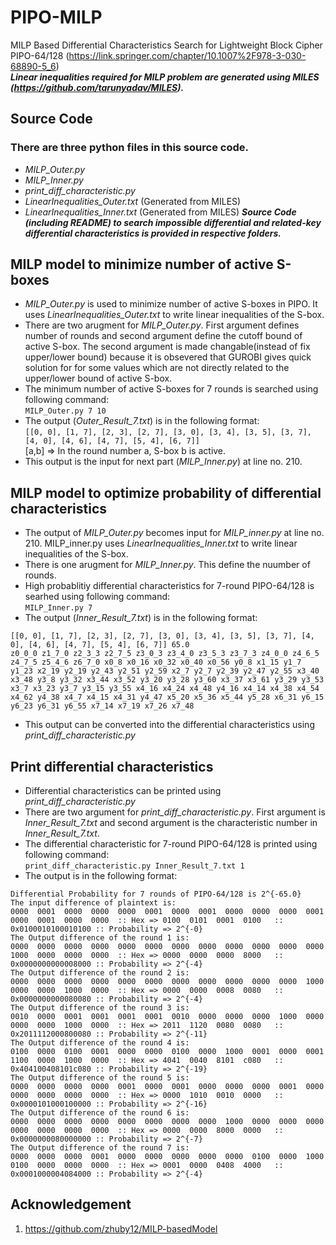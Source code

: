# PIPO-MILP
MILP Based Differential Characteristics Search for Lightweight Block Cipher PIPO-64/128 (https://link.springer.com/chapter/10.1007%2F978-3-030-68890-5_6) \
**_Linear inequalities required for MILP problem are generated using MILES (https://github.com/tarunyadav/MILES)._**
## Source Code 
### There are three python files in this source code.
* _MILP_Outer.py_
* _MILP_Inner.py_
* _print_diff_characteristic.py_
* _LinearInequalities_Outer.txt_ (Generated from MILES)
* _LinearInequalities_Inner.txt_ (Generated from MILES)
**_Source Code (including README) to search impossible differential and related-key differential characteristics is provided in respective folders._** 
## MILP model to minimize number of active S-boxes
* _MILP_Outer.py_ is used to minimize number of active S-boxes in PIPO. It uses _LinearInequalities_Outer.txt_ to write linear inequalities of the S-box.
* There are two arugment for _MILP_Outer.py_. First argument defines number of rounds and second argument define the cutoff bound of active S-box. The second argument is made changable(instead of fix upper/lower bound) because it is obsevered that GUROBI gives quick solution for for some values which are not directly related to the upper/lower bound of active S-box. 
* The minimum number of active S-boxes for 7 rounds is searched using following command:\
```MILP_Outer.py 7 10```
* The output (_Outer_Result_7.txt_) is in the following format:\
```[[0, 0], [1, 7], [2, 3], [2, 7], [3, 0], [3, 4], [3, 5], [3, 7], [4, 0], [4, 6], [4, 7], [5, 4], [6, 7]]```\
[a,b] => In the round number a, S-box b is active.
* This output is the input for next part (_MILP_Inner.py_) at line no. 210.

## MILP model to optimize probability of differential characteristics
* The output of _MILP_Outer.py_ becomes input for _MILP_inner.py_ at line no. 210. MILP_inner.py uses _LinearInequalities_Inner.txt_ to write linear inequalities of the S-box.
* There is one arugment for _MILP_Inner.py_. This define the nuumber of rounds.
* High probablitiy differential characteristics for 7-round PIPO-64/128  is searhed using following command:\
```MILP_Inner.py 7```
* The output (_Inner_Result_7.txt_) is in the following format:
```
[[0, 0], [1, 7], [2, 3], [2, 7], [3, 0], [3, 4], [3, 5], [3, 7], [4, 0], [4, 6], [4, 7], [5, 4], [6, 7]] 65.0
z0_0_0 z1_7_0 z2_3_3 z2_7_5 z3_0_3 z3_4_0 z3_5_3 z3_7_3 z4_0_0 z4_6_5 z4_7_5 z5_4_6 z6_7_0 x0_8 x0_16 x0_32 x0_40 x0_56 y0_8 x1_15 y1_7 y1_23 x2_19 y2_19 y2_43 y2_51 y2_59 x2_7 y2_7 y2_39 y2_47 y2_55 x3_40 x3_48 y3_8 y3_32 x3_44 x3_52 y3_20 y3_28 y3_60 x3_37 x3_61 y3_29 y3_53 x3_7 x3_23 y3_7 y3_15 y3_55 x4_16 x4_24 x4_48 y4_16 x4_14 x4_38 x4_54 x4_62 y4_38 x4_7 x4_15 x4_31 y4_47 x5_20 x5_36 x5_44 y5_28 x6_31 y6_15 y6_23 y6_31 y6_55 x7_14 x7_19 x7_26 x7_48
```

* This output can be converted into the differential characteristics using _print_diff_characteristic.py_

## Print differential characteristics

* Differential characteristics can be printed using _print_diff_characteristic.py_
* There are two argument for _print_diff_characteristic.py_. First argument is _Inner_Result_7.txt_ and second argument is the characteristic number in _Inner_Result_7.txt_.
* The differential characteristic for 7-round PIPO-64/128 is printed using following command:\
```print_diff_characteristic.py Inner_Result_7.txt 1```
* The output is in the following format:
```
Differential Probability for 7 rounds of PIPO-64/128 is 2^{-65.0}
The input difference of plaintext is: 
0000  0001  0000  0000  0000  0001  0000  0001  0000  0000  0000  0001  0000  0001  0000  0000  :: Hex => 0100  0101  0001  0100   :: 0x0100010100010100 :: Probability => 2^{-0}
The Output difference of the round 1 is: 
0000  0000  0000  0000  0000  0000  0000  0000  0000  0000  0000  0000  1000  0000  0000  0000  :: Hex => 0000  0000  0000  8000   :: 0x0000000000008000 :: Probability => 2^{-4}
The Output difference of the round 2 is: 
0000  0000  0000  0000  0000  0000  0000  0000  0000  0000  0000  1000  0000  0000  1000  0000  :: Hex => 0000  0000  0008  0080   :: 0x0000000000080080 :: Probability => 2^{-4}
The Output difference of the round 3 is: 
0010  0000  0001  0001  0001  0001  0010  0000  0000  0000  1000  0000  0000  0000  1000  0000  :: Hex => 2011  1120  0080  0080   :: 0x2011112000800080 :: Probability => 2^{-11}
The Output difference of the round 4 is: 
0100  0000  0100  0001  0000  0000  0100  0000  1000  0001  0000  0001  1100  0000  1000  0000  :: Hex => 4041  0040  8101  c080   :: 0x404100408101c080 :: Probability => 2^{-19}
The Output difference of the round 5 is: 
0000  0000  0000  0000  0001  0000  0001  0000  0000  0000  0001  0000  0000  0000  0000  0000  :: Hex => 0000  1010  0010  0000   :: 0x0000101000100000 :: Probability => 2^{-16}
The Output difference of the round 6 is: 
0000  0000  0000  0000  0000  0000  0000  0000  1000  0000  0000  0000  0000  0000  0000  0000  :: Hex => 0000  0000  8000  0000   :: 0x0000000080000000 :: Probability => 2^{-7}
The Output difference of the round 7 is: 
0000  0000  0000  0001  0000  0000  0000  0000  0000  0100  0000  1000  0100  0000  0000  0000  :: Hex => 0001  0000  0408  4000   :: 0x0001000004084000 :: Probability => 2^{-4}
```
## Acknowledgement 
1. https://github.com/zhuby12/MILP-basedModel
